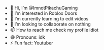 - 👋 Hi, I’m @ImnotPikachuGaming
- 👀 I’m interested in Roblox Doors
- 🌱 I’m currently learning to edit videos
- 💞️ I’m looking to collaborate on nothing
- 📫 How to reach me check my profile idiot
- 😄 Pronouns: idk
- ⚡ Fun fact: Youtuber

<!---
ImnotPikachuGaming/ImnotPikachuGaming is a ✨ special ✨ repository because its `README.md` (this file) appears on your GitHub profile.
You can click the Preview link to take a look at your changes.
--->
